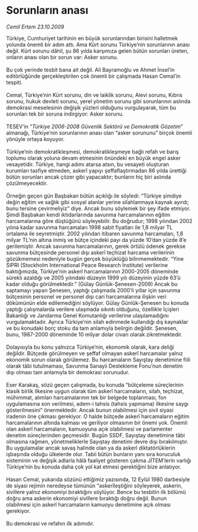 # Sorunların anası

*Cemil Ertem 23.10.2009*

<div class="taraf_structure_2col_1zq">
<div class="margen_n">



 <p>Türkiye, Cumhuriyet tarihinin en büyük sorunlarından birisini halletmek yolunda önemli bir adım attı. Ama Kürt sorunu Türkiye’nin sorunlarının anası değil. Kürt sorunu dâhil, şu 86 yılda karşımıza gelen bütün sorunları üreten, onların anası olan bir sorun var: Asker sorunu. <br/><br/>Bu çok yerinde tesbit bana ait değil. Ali Bayramoğlu ve Ahmet İnsel’in editörlüğünde gerçekleştirilen çok önemli bir çalışmada Hasan Cemal’in tespiti. <br/><br/>Cemal, Türkiye’nin Kürt sorunu, din ve laiklik sorunu, Alevi sorunu, Kıbrıs sorunu, hukuk devleti sorunu, yerel yönetim sorunu gibi sorunlarının aslında demokrasi meselesinin değişik yüzleri olduğunu vurgulayarak, tüm bu sorunları tek bir soruna indirgiyor: Asker sorunu. <br/><br/>TESEV’in “<i>Türkiye 2006-2008 Güvenlik Sektörü ve Demokratik Gözetim</i>” almanağı, Türkiye’nin sorunlarının anası olan “asker sorununu” birçok önemli yönüyle ortaya koyuyor. <br/><br/>Türkiye’nin demokratikleşmesi, demokratikleşmeye bağlı refah ve barış toplumu olarak yoluna devam etmesinin önündeki en büyük engel asker vesayetidir. Türkiye, hangi adımı atarsa atsın, bu vesayeti oluşturan kurumları tasfiye etmeden, askerî yapıyı şeffaflaştırmadan 86 yılda ürettiği bütün sorunları ancak çözer gibi yapacaktır; bunların hiç biri aslında çözülmeyecektir. <br/><br/>Örneğin geçen gün Başbakan bütün açıklığı ile söyledi: “Türkiye şimdiye değin eğitim ve sağlık gibi sosyal alanlar yerine silahlanmaya kaynak ayırdı; bunu tersine çevirmeliyiz” diye. Ancak bunu söylemek bir şey ifade etmiyor. Şimdi Başbakan kendi iktidarlarında savunma harcamalarının eğitim harcamalarına göre düştüğünü söyleyebilir. Bu doğrudur; 1998 yılından 2002 yılına kadar savunma harcamaları 1998 sabit fiyatları ile 1,8 milyar TL ortalama ile seyretmiştir. 2002 yılından itibaren savunma harcamaları, 1,8 milyar TL’nin altına inmiş ve bütçe içindeki payı da yüzde 10’dan yüzde 8’e gerilemiştir. Ancak savunma harcamalarının, gerek örtülü ödenek gerekse savunma bütçesinde personel dışı askerî teçhizat harcama verilerinin gözükmemesi nedeniyle bugün gerçek büyüklüğü bilinmemektedir. “Yine SIPRI (Stockholm International Peace Research Institute) verilerine baktığımızda, Türkiye’nin askerî harcamalarının 2000-2005 döneminde sürekli azaldığı ve 2005 yılındaki düzeyin 1999 yılı düzeyinin yüzde 63’ü kadar olduğu görülmektedir.” (Gülay Günlük-Şenesen-2009) Ancak bu saptamayı yapan Şenesen, yaptığı çalışmada 2000’li yıllar için savunma bütçesinin personel ve personel dışı cari harcamalarına ilişkin veri dökümünün elde edilemediğini söylüyor. Gülay Günlük-Şenesen bu konuda yaptığı çalışmalarda verilere ulaşmada sıkıntı olduğunu, özellikle İçişleri Bakanlığı ve Jandarma Genel Komutanlığı verilerine ulaşılamadığını vurgulamaktadır. Ayrıca Türkiye’nin silah edinmede kullandığı dış kaynaklar ve bu konudaki borç stoku da tam anlamıyla belirgin değildir. Şenesen, bunu, 1987-2000 döneminde 10 milyar dolar civarı olarak zikretmektedir. <br/><br/>Dolayısıyla bu konu yalnızca Türkiye’nin, ekonomik olarak, kara deliği değildir. Bütçede görülmeyen ve şeffaf olmayan askerî harcamalar yalnız ekonomik sorun olarak görülemez. Bu harcamaların Sayıştay denetimine fiili olarak tâbi tutulmaması, Savunma Sanayii Destekleme Fonu’nun denetim dışı olması tam anlamıyla bir demokrasi sorunudur. <br/><br/>Eser Karakaş, sözü geçen çalışmada, bu konuda “bütçeleme süreçlerinin klasik birlik ilkesine uygun olarak tüm askerî harcamaların, silah, teçhizat, mühimmat, alımları harcamalarının tek bir belgede toplanması, fon uygulamasına son verilmesi, adem-i tahsis (tahsis yapmama) ilkesine saygı gösterilmesini” önermektedir. Ancak bunun olabilmesi için sivil siyasi iradenin öne çıkması gerekiyor. O halde bütçede askerî harcamaların eğitim harcamalarının altında kalması ve geriliyor olmasının bir önemi yok. Önemli olan askerî harcamaların, kamuoyuna açık olabilmesi ve parlamenter denetim süreçlerinden geçmesidir. Bugün SSDF, Sayıştay denetimine tâbi olmasına rağmen, yönetmeliklerle Sayıştay denetimi devre dışı bırakılmıştır. Bu uygulamalar ancak savaş halinde olan ya da askerî diktatörlüklerin işbaşında olduğu ülkelerde olur. Tabii bütün bunların yanı sıra koruculuk sisteminin ve değişik adlarla hâlâ faaliyet gösteren çakma JİTEM’lerin varlığı Türkiye’nin bu konuda daha çok yol kat etmesi gerektiğini bize anlatıyor. <br/><br/>Hasan Cemal, yukarıda sözünü ettiğimiz yazısında, 12 Eylül 1980 darbesiyle de siyasi rejimin neredeyse tümünün “askerîleştiğini söyleyerek, askerin, sivillere yalnız ekonomiyi bıraktığını söylüyor. Bence bu tesbitin ilk bölümü doğru ama askerin ekonomiyi sivillere bıraktığı doğru değil. Bunun olabilmesi için askerî harcamaların kamuoyu denetimine açık olması gerekiyor. <br/><br/>Bu demokrasi ve refahın ilk adımıdır.</p>
<br/>
<br/>
<br/>



<br/>


<div id="taraf_not">
</div>

</div>


</div>
